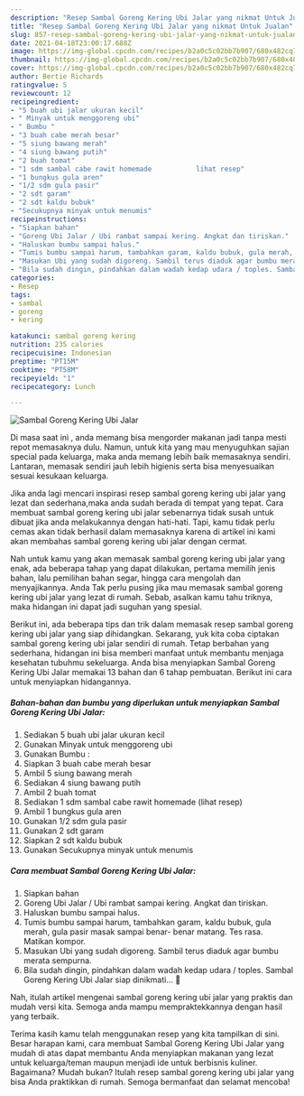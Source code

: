 ```yaml
---
description: "Resep Sambal Goreng Kering Ubi Jalar yang nikmat Untuk Jualan"
title: "Resep Sambal Goreng Kering Ubi Jalar yang nikmat Untuk Jualan"
slug: 857-resep-sambal-goreng-kering-ubi-jalar-yang-nikmat-untuk-jualan
date: 2021-04-18T23:00:17.688Z
image: https://img-global.cpcdn.com/recipes/b2a0c5c02bb7b907/680x482cq70/sambal-goreng-kering-ubi-jalar-foto-resep-utama.jpg
thumbnail: https://img-global.cpcdn.com/recipes/b2a0c5c02bb7b907/680x482cq70/sambal-goreng-kering-ubi-jalar-foto-resep-utama.jpg
cover: https://img-global.cpcdn.com/recipes/b2a0c5c02bb7b907/680x482cq70/sambal-goreng-kering-ubi-jalar-foto-resep-utama.jpg
author: Bertie Richards
ratingvalue: 5
reviewcount: 12
recipeingredient:
- "5 buah ubi jalar ukuran kecil"
- " Minyak untuk menggoreng ubi"
- " Bumbu "
- "3 buah cabe merah besar"
- "5 siung bawang merah"
- "4 siung bawang putih"
- "2 buah tomat"
- "1 sdm sambal cabe rawit homemade           lihat resep"
- "1 bungkus gula aren"
- "1/2 sdm gula pasir"
- "2 sdt garam"
- "2 sdt kaldu bubuk"
- "Secukupnya minyak untuk menumis"
recipeinstructions:
- "Siapkan bahan"
- "Goreng Ubi Jalar / Ubi rambat sampai kering. Angkat dan tiriskan."
- "Haluskan bumbu sampai halus."
- "Tumis bumbu sampai harum, tambahkan garam, kaldu bubuk, gula merah, gula pasir masak sampai benar- benar matang. Tes rasa. Matikan kompor."
- "Masukan Ubi yang sudah digoreng. Sambil terus diaduk agar bumbu merata sempurna."
- "Bila sudah dingin, pindahkan dalam wadah kedap udara / toples. Sambal Goreng Kering Ubi Jalar siap dinikmati... 🤗"
categories:
- Resep
tags:
- sambal
- goreng
- kering

katakunci: sambal goreng kering 
nutrition: 235 calories
recipecuisine: Indonesian
preptime: "PT15M"
cooktime: "PT58M"
recipeyield: "1"
recipecategory: Lunch

---
```



![Sambal Goreng Kering Ubi Jalar](https://img-global.cpcdn.com/recipes/b2a0c5c02bb7b907/680x482cq70/sambal-goreng-kering-ubi-jalar-foto-resep-utama.jpg)

Di masa  saat ini , anda memang bisa mengorder makanan jadi tanpa mesti repot memasaknya dulu. Namun, untuk kita yang mau menyuguhkan sajian special pada keluarga, maka anda memang lebih baik memasaknya sendiri. Lantaran, memasak sendiri jauh lebih higienis serta bisa menyesuaikan sesuai kesukaan keluarga.

Jika anda lagi mencari inspirasi resep sambal goreng kering ubi jalar yang lezat dan sederhana,maka anda sudah berada di tempat yang tepat. Cara membuat sambal goreng kering ubi jalar  sebenarnya tidak susah untuk dibuat jika anda melakukannya dengan hati-hati. Tapi, kamu tidak perlu cemas akan tidak berhasil dalam memasaknya 
karena di artikel ini kami akan membahas sambal goreng kering ubi jalar dengan cermat.  



Nah untuk kamu yang akan memasak sambal goreng kering ubi jalar yang enak, ada beberapa tahap yang dapat dilakukan, pertama memilih jenis bahan, lalu pemilihan bahan segar, hingga cara mengolah dan menyajikannya. Anda Tak perlu pusing jika mau memasak sambal goreng kering ubi jalar yang lezat di rumah. Sebab, asalkan kamu  tahu triknya, maka hidangan ini dapat jadi suguhan yang spesial.

Berikut ini, ada beberapa tips dan trik dalam memasak resep sambal goreng kering ubi jalar yang siap dihidangkan. Sekarang, yuk kita coba ciptakan sambal goreng kering ubi jalar sendiri di rumah. Tetap berbahan yang sederhana, hidangan ini bisa memberi manfaat untuk membantu menjaga kesehatan tubuhmu sekeluarga. Anda bisa menyiapkan Sambal Goreng Kering Ubi Jalar memakai 13 bahan dan 6 tahap pembuatan. Berikut ini cara untuk menyiapkan hidangannya.

<!--inarticleads1-->

##### Bahan-bahan dan bumbu yang diperlukan untuk menyiapkan Sambal Goreng Kering Ubi Jalar:

1. Sediakan 5 buah ubi jalar ukuran kecil
1. Gunakan  Minyak untuk menggoreng ubi
1. Gunakan  Bumbu :
1. Siapkan 3 buah cabe merah besar
1. Ambil 5 siung bawang merah
1. Sediakan 4 siung bawang putih
1. Ambil 2 buah tomat
1. Sediakan 1 sdm sambal cabe rawit homemade           (lihat resep)
1. Ambil 1 bungkus gula aren
1. Gunakan 1/2 sdm gula pasir
1. Gunakan 2 sdt garam
1. Siapkan 2 sdt kaldu bubuk
1. Gunakan Secukupnya minyak untuk menumis




<!--inarticleads2-->

##### Cara membuat Sambal Goreng Kering Ubi Jalar:

1. Siapkan bahan
1. Goreng Ubi Jalar / Ubi rambat sampai kering. Angkat dan tiriskan.
1. Haluskan bumbu sampai halus.
1. Tumis bumbu sampai harum, tambahkan garam, kaldu bubuk, gula merah, gula pasir masak sampai benar- benar matang. Tes rasa. Matikan kompor.
1. Masukan Ubi yang sudah digoreng. Sambil terus diaduk agar bumbu merata sempurna.
1. Bila sudah dingin, pindahkan dalam wadah kedap udara / toples. Sambal Goreng Kering Ubi Jalar siap dinikmati... 🤗




Nah, itulah artikel mengenai  sambal goreng kering ubi jalar  yang praktis dan mudah versi kita. Semoga anda mampu mempraktekkannya dengan hasil yang terbaik. 

Terima kasih kamu telah menggunakan resep yang kita tampilkan di sini. Besar harapan kami, cara membuat  Sambal Goreng Kering Ubi Jalar yang mudah di atas dapat membantu Anda menyiapkan makanan yang lezat untuk keluarga/teman maupun menjadi ide untuk berbisnis kuliner. Bagaimana? Mudah bukan? Itulah resep sambal goreng kering ubi jalar yang bisa Anda praktikkan di rumah. Semoga bermanfaat dan selamat mencoba!

